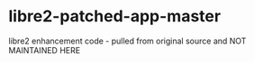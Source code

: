 # libre2-patched-app-master
libre2 enhancement code - pulled from original source and NOT MAINTAINED HERE
